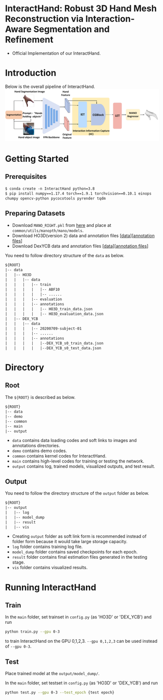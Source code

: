 # InteractHand: Robust 3D Hand Mesh Reconstruction via Interaction-Aware Segmentation and Refinement
* Official Implementation of our InteractHand.

# Introduction
Below is the overall pipeline of InteractHand.
![overall pipeline](./asset/model.jpg)

# Getting Started

## Prerequisites

```
$ conda create -n InteractHand python=3.8
$ pip install numpy==1.17.4 torch==1.9.1 torchvision==0.10.1 einops chumpy opencv-python pycocotools pyrender tqdm
```
## Preparing Datasets

* Download `MANO_RIGHT.pkl` from [here](https://mano.is.tue.mpg.de/) and place at `common/utils/manopth/mano/models`.
* Download HO3D(version 2) data and annotation files [[data](https://www.tugraz.at/institute/icg/research/team-lepetit/research-projects/hand-object-3d-pose-annotation/)][[annotation files](https://drive.google.com/drive/folders/1pmRpgv38PXvlLOODtoxpTYnIpYTkNV6b?usp=sharing)]
* Download DexYCB data and annotation files [[data](https://dex-ycb.github.io/)][[annotation files](https://drive.google.com/drive/folders/1pmRpgv38PXvlLOODtoxpTYnIpYTkNV6b?usp=sharing)] 


You need to follow directory structure of the `data` as below.  
```  
${ROOT}  
|-- data  
|   |-- HO3D
|   |   |-- data
|   |   |   |-- train
|   |   |   |   |-- ABF10
|   |   |   |   |-- ......
|   |   |   |-- evaluation
|   |   |   |-- annotations
|   |   |   |   |-- HO3D_train_data.json
|   |   |   |   |-- HO3D_evaluation_data.json
|   |-- DEX_YCB
|   |   |-- data
|   |   |   |-- 20200709-subject-01
|   |   |   |-- ......
|   |   |   |-- annotations
|   |   |   |   |--DEX_YCB_s0_train_data.json
|   |   |   |   |--DEX_YCB_s0_test_data.json
``` 

# Directory
## Root  
The `${ROOT}` is described as below.  
```  
${ROOT}  
|-- data  
|-- demo
|-- common  
|-- main  
|-- output  
```  
* `data` contains data loading codes and soft links to images and annotations directories.  
* `demo` contains demo codes.
* `common` contains kernel codes for InteractHand.  
* `main` contains high-level codes for training or testing the network.  
* `output` contains log, trained models, visualized outputs, and test result.  


## Output  
You need to follow the directory structure of the `output` folder as below.  
```  
${ROOT}  
|-- output  
|   |-- log  
|   |-- model_dump  
|   |-- result  
|   |-- vis  
```  
* Creating `output` folder as soft link form is recommended instead of folder form because it would take large storage capacity.  
* `log` folder contains training log file.  
* `model_dump` folder contains saved checkpoints for each epoch.  
* `result` folder contains final estimation files generated in the testing stage.  
* `vis` folder contains visualized results.  

# Running InteractHand

## Train  
In the `main` folder, set trainset in `config.py` (as 'HO3D' or 'DEX_YCB') and run  
```bash  
python train.py --gpu 0-3
```  
to train InteractHand on the GPU 0,1,2,3. `--gpu 0,1,2,3` can be used instead of `--gpu 0-3`.

## Test  
Place trained model at the `output/model_dump/`.
  
In the `main` folder, set testset in `config.py` (as 'HO3D' or 'DEX_YCB') and run  
```bash  
python test.py --gpu 0-3 --test_epoch {test epoch}  
```  
